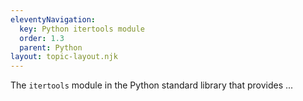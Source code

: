 ```yaml
---
eleventyNavigation:
  key: Python itertools module
  order: 1.3
  parent: Python
layout: topic-layout.njk
---
```


<!-- markdownlint-disable MD013 -->

The `itertools` module in the Python standard library
that provides ...
